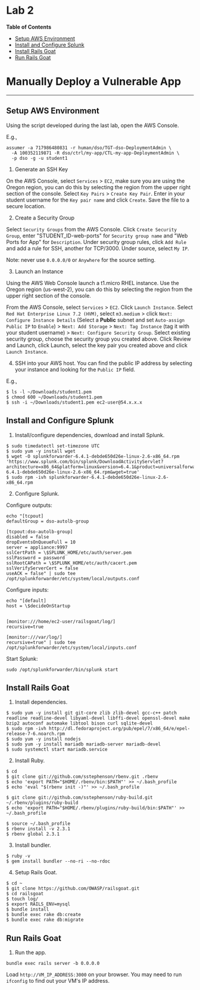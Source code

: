 # Lab 2

**Table of Contents**

- [Setup AWS Environment](##setup-aws-environment)
- [Install and Configure Splunk](##install-and-configure-splunk)
- [Install Rails Goat](##install-rails-goat)
- [Run Rails Goat](##run-the-goat)

# Manually Deploy a Vulnerable App

---

## Setup AWS Environment

Using the script developed during the last lab, open the AWS Console.

E.g.,

```
assumer -a 717986480831 -r human/dso/TGT-dso-DeploymentAdmin \
  -A 100352119871 -R dso/ctrl/my-app/CTL-my-app-DeploymentAdmin \
  -p dso -g -u student1
```

1. Generate an SSH Key

 On the AWS Console, select `Services` > `EC2`, make sure you are using the Oregon region, you can do this by selecting the region from the upper right section of the console. Select `Key Pairs` > `Create Key Pair`. Enter in your student username for the `Key pair name` and click `Create`. Save the file to a secure location.

2. Create a Security Group

 Select `Security Groups` from the AWS Console. Click `Create Security Group`, enter "STUDENT_ID-web-ports" for `Security group name` and "Web Ports for App" for `Description`. Under security group rules, click `Add Rule` and add a rule for SSH, another for TCP/3000. Under source, select `My IP`.

 Note: never use `0.0.0.0/0` or `Anywhere` for the source setting.

3. Launch an Instance

 Using the AWS Web Console launch a t1.micro RHEL instance. Use the Oregon region (us-west-2), you can do this by selecting the region from the upper right section of the console.

 From the AWS Console, select `Services` > `EC2`. Click `Launch Instance`. Select `Red Hat Enterprise Linux 7.2 (HVM)`, select `m3.medium` > click `Next: Configure Instance Details` (Select a **Public** subnet and set `Auto-assign Public IP` to `Enable`) > `Next: Add Storage` > `Next: Tag Instance` (tag it with your student username) > `Next: Configure Security Group`. Select existing security group, choose the security group you created above. Click Review and Launch, click Launch, select the key pair you created above and click `Launch Instance`.

4. SSH into your AWS host. You can find the public IP address by selecting your instance and looking for the `Public IP` field.

 E.g.,

 ```
$ ls -l ~/Downloads/student1.pem
$ chmod 600 ~/Downloads/student1.pem
$ ssh -i ~/Downloads/student1.pem ec2-user@54.x.x.x
 ```

## Install and Configure Splunk

1. Install/configure dependencies, download and install Splunk.

 ```
$ sudo timedatectl set-timezone UTC
$ sudo yum -y install wget
$ wget -O splunkforwarder-6.4.1-debde650d26e-linux-2.6-x86_64.rpm 'https://www.splunk.com/bin/splunk/DownloadActivityServlet?architecture=x86_64&platform=linux&version=6.4.1&product=universalforwarder&filename=splunkforwarder-6.4.1-debde650d26e-linux-2.6-x86_64.rpm&wget=true'
$ sudo rpm -ivh splunkforwarder-6.4.1-debde650d26e-linux-2.6-x86_64.rpm
 ```

2. Configure Splunk.

 Configure outputs:


 ```
echo "[tcpout]
defaultGroup = dso-autolb-group

[tcpout:dso-autolb-group]
disabled = false
dropEventsOnQueueFull = 10
server = appliance:9997
sslCertPath = \$SPLUNK_HOME/etc/auth/server.pem
sslPassword = password
sslRootCAPath = \$SPLUNK_HOME/etc/auth/cacert.pem
sslVerifyServerCert = false
useACK = false" | sudo tee /opt/splunkforwarder/etc/system/local/outputs.conf
 ```

 Configure inputs:

 ```
echo "[default]
host = \$decideOnStartup


[monitor:///home/ec2-user/railsgoat/log/]
recursive=true

[monitor:///var/log/]
recursive=true" | sudo tee /opt/splunkforwarder/etc/system/local/inputs.conf
 ```

 Start Splunk:
 ```
sudo /opt/splunkforwarder/bin/splunk start
 ```

## Install Rails Goat

1. Install dependencies.

 ```
$ sudo yum -y install git git-core zlib zlib-devel gcc-c++ patch readline readline-devel libyaml-devel libffi-devel openssl-devel make bzip2 autoconf automake libtool bison curl sqlite-devel
$ sudo rpm -ivh http://dl.fedoraproject.org/pub/epel/7/x86_64/e/epel-release-7-6.noarch.rpm
$ sudo yum -y install nodejs
$ sudo yum -y install mariadb mariadb-server mariadb-devel
$ sudo systemctl start mariadb.service
 ```

2. Install Ruby.

 ```
$ cd
$ git clone git://github.com/sstephenson/rbenv.git .rbenv
$ echo 'export PATH="$HOME/.rbenv/bin:$PATH"' >> ~/.bash_profile
$ echo 'eval "$(rbenv init -)"' >> ~/.bash_profile

$ git clone git://github.com/sstephenson/ruby-build.git ~/.rbenv/plugins/ruby-build
$ echo 'export PATH="$HOME/.rbenv/plugins/ruby-build/bin:$PATH"' >> ~/.bash_profile

$ source ~/.bash_profile
$ rbenv install -v 2.3.1
$ rbenv global 2.3.1
 ```

3. Install bundler.

 ```
$ ruby -v
$ gem install bundler --no-ri --no-rdoc
 ```

4. Setup Rails Goat.

 ```
$ cd ~
$ git clone https://github.com/OWASP/railsgoat.git
$ cd railsgoat
$ touch log/
$ export RAILS_ENV=mysql
$ bundle install
$ bundle exec rake db:create
$ bundle exec rake db:migrate
 ```

## Run Rails Goat

1. Run the app.

  ```
  bundle exec rails server -b 0.0.0.0
  ```

  Load `http://VM_IP_ADDRESS:3000` on your browser. You may need to run `ifconfig` to find out your VM's IP address.
